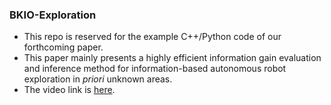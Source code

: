 ### BKIO-Exploration

- This repo is reserved for the example C++/Python code of our forthcoming paper.
- This paper mainly presents a highly efficient information gain evaluation and inference method for information-based autonomous robot exploration in *priori* unknown areas.
- The video link is [here](https://youtu.be/sOW4fuaAwT8).
